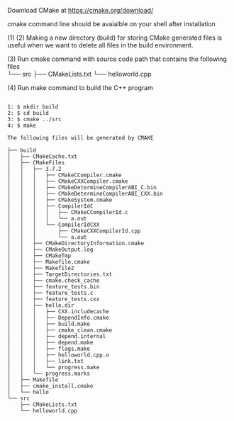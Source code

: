 Download CMake at https://cmake.org/download/

cmake command line should be avaialble on your shell after installation 

(1) (2) Making a new directory (build) for storing CMake generated files is useful when we want to delete all files in the build environment.

(3) Run cmake command with source code path that contains the following files    
└── src
    ├── CMakeLists.txt
    └── helloworld.cpp

(4) Run make command to build the C++ program

```

1: $ mkdir build 
2: $ cd build
3: $ cmake ../src
4: $ make

The following files will be generated by CMAKE

├── build
│   ├── CMakeCache.txt
│   ├── CMakeFiles
│   │   ├── 3.7.2
│   │   │   ├── CMakeCCompiler.cmake
│   │   │   ├── CMakeCXXCompiler.cmake
│   │   │   ├── CMakeDetermineCompilerABI_C.bin
│   │   │   ├── CMakeDetermineCompilerABI_CXX.bin
│   │   │   ├── CMakeSystem.cmake
│   │   │   ├── CompilerIdC
│   │   │   │   ├── CMakeCCompilerId.c
│   │   │   │   └── a.out
│   │   │   └── CompilerIdCXX
│   │   │       ├── CMakeCXXCompilerId.cpp
│   │   │       └── a.out
│   │   ├── CMakeDirectoryInformation.cmake
│   │   ├── CMakeOutput.log
│   │   ├── CMakeTmp
│   │   ├── Makefile.cmake
│   │   ├── Makefile2
│   │   ├── TargetDirectories.txt
│   │   ├── cmake.check_cache
│   │   ├── feature_tests.bin
│   │   ├── feature_tests.c
│   │   ├── feature_tests.cxx
│   │   ├── hello.dir
│   │   │   ├── CXX.includecache
│   │   │   ├── DependInfo.cmake
│   │   │   ├── build.make
│   │   │   ├── cmake_clean.cmake
│   │   │   ├── depend.internal
│   │   │   ├── depend.make
│   │   │   ├── flags.make
│   │   │   ├── helloworld.cpp.o
│   │   │   ├── link.txt
│   │   │   └── progress.make
│   │   └── progress.marks
│   ├── Makefile
│   ├── cmake_install.cmake
│   └── hello
└── src
    ├── CMakeLists.txt
    └── helloworld.cpp

```
